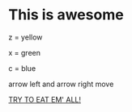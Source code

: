 # This is awesome

z = yellow

x = green

c = blue

arrow left and arrow right move

[TRY TO EAT EM' ALL!](https://alkukampela.github.io/z5148ae63-dd37-4f82)
